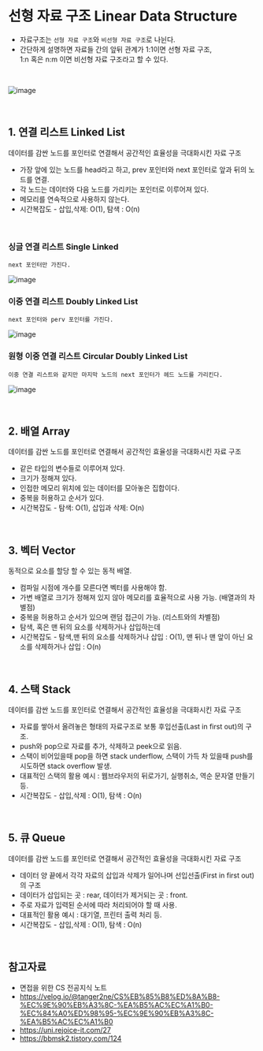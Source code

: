 # 선형 자료 구조 Linear Data Structure
* 자료구조는 `선형 자료 구조`와 `비선형 자료 구조`로 나뉜다.
* 간단하게 설명하면 자료들 간의 앞뒤 관계가 1:1이면 선형 자료 구조,
 <br> 1:n 혹은 n:m 이면 비선형 자료 구조라고 할 수 있다.

<br>

![image](https://user-images.githubusercontent.com/32894573/213150572-60a29410-f7ea-4bc8-910d-3cb2c907fb50.png)

<br>

## 1. 연결 리스트 Linked List
데이터를 감싼 노드를 포인터로 연결해서 공간적인 효율성을 극대화시킨 자료 구조

* 가장 앞에 있는 노드를 head라고 하고, prev 포인터와 next 포인터로 앞과 뒤의 노드를 연결.
* 각 노드는 데이터와 다음 노드를 가리키는 포인터로 이루어져 있다.
* 메모리를 연속적으로 사용하지 않는다. 
* 시간복잡도 - 삽입,삭제: O(1), 탐색 : O(n)

<br>

###  싱글 연결 리스트 Single Linked 
    next 포인터만 가진다.
    
![image](https://user-images.githubusercontent.com/32894573/213150711-6ea15165-88aa-4441-b9f6-548b557490f0.png)


### 이중 연결 리스트 Doubly Linked List
    next 포인터와 perv 포인터를 가진다. 
    
![image](https://user-images.githubusercontent.com/32894573/213150807-92f3d7d1-126e-4f85-a991-5d3d91ded258.png)

### 원형 이중 연결 리스트 Circular Doubly Linked List
    이중 연결 리스트와 같지만 마지막 노드의 next 포인터가 헤드 노드를 가리킨다.

![image](https://user-images.githubusercontent.com/32894573/213150893-69be3f5b-f785-41e4-941a-5382c08092b1.png)


<br>

## 2. 배열 Array
데이터를 감싼 노드를 포인터로 연결해서 공간적인 효율성을 극대화시킨 자료 구조

* 같은 타입의 변수들로 이루어져 있다.
* 크기가 정해져 있다.
* 인접한 메모리 위치에 있는 데이터를 모아놓은 집합이다.
* 중복을 허용하고 순서가 있다.
* 시간복잡도 - 탐색: O(1), 삽입과 삭제: O(n)

<br>

## 3. 벡터 Vector
동적으로 요소를 할당 할 수 있는 동적 배열.

* 컴파일 시점에 개수를 모른다면 벡터를 사용해야 함.
* 가변 배열로 크기가 정해져 있지 않아 메모리를 효율적으로 사용 가능. (배열과의 차별점)
* 중복을 허용하고 순서가 있으며 랜덤 접근이 가능. (리스트와의 차별점)
* 탐색, 혹은 맨 뒤의 요소를 삭제하거나 삽입하는데 
* 시간복잡도 - 탐색,맨 뒤의 요소를 삭제하거나 삽입 : O(1), 맨 뒤나 맨 앞이 아닌 요소를 삭제하거나 삽입 : O(n)

<br>

## 4. 스택 Stack 
데이터를 감싼 노드를 포인터로 연결해서 공간적인 효율성을 극대화시킨 자료 구조

* 자료를 쌓아서 올려놓은 형태의 자료구조로 보통 후입선출(Last in first out)의 구조.
* push와 pop으로 자료를 추가, 삭제하고 peek으로 읽음.
* 스택이 비어있을때 pop을 하면 stack underflow, 스택이 가득 차 있을때 push를 시도하면 stack overflow 발생. 
* 대표적인 스택의 활용 예시 : 웹브라우저의 뒤로가기, 실행취소, 역순 문자열 만들기 등.
* 시간복잡도 - 삽입,삭제 : O(1), 탐색 : O(n)

<br>

## 5. 큐 Queue
데이터를 감싼 노드를 포인터로 연결해서 공간적인 효율성을 극대화시킨 자료 구조

* 데이터 양 끝에서 각각 자료의 삽입과 삭제가 일어나며 선입선출(First in first out)의 구조
* 데이터가 삽입되는 곳 : rear, 데이터가 제거되는 곳 : front.
* 주로 자료가 입력된 순서에 따라 처리되어야 할 때 사용. 
* 대표적인 활용 예시 : 대기열, 프린터 출력 처리 등.
* 시간복잡도 - 삽입,삭제 : O(1), 탐색 : O(n) 

<br>


## 참고자료
* 면접을 위한 CS 전공지식 노트
* https://velog.io/@tanger2ne/CS%EB%85%B8%ED%8A%B8-%EC%9E%90%EB%A3%8C-%EA%B5%AC%EC%A1%B0-%EC%84%A0%ED%98%95-%EC%9E%90%EB%A3%8C-%EA%B5%AC%EC%A1%B0
* https://uni.rejoice-it.com/27
* https://bbmsk2.tistory.com/124


